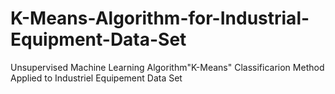 # K-Means-Algorithm-for-Industrial-Equipment-Data-Set
Unsupervised Machine Learning Algorithm"K-Means" Classificarion Method Applied to Industriel Equipement Data Set
